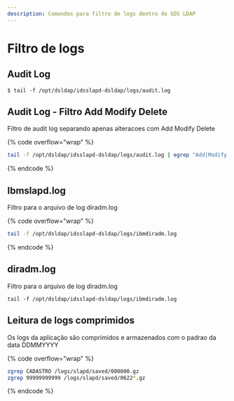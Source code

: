 ```yaml
---
description: Comandos para filtro de logs dentro do SDS LDAP
---
```


# Filtro de logs

## Audit Log

```
$ tail -f /opt/dsldap/idsslapd-dsldap/logs/audit.log
```

## Audit Log - Filtro Add Modify Delete

Filtro de audit log separando apenas alteracoes com Add Modify Delete

{% code overflow="wrap" %}
```bash
tail -f /opt/dsldap/idsslapd-dsldap/logs/audit.log | egrep "Add|Modify|Delete" -A5 -B3
```
{% endcode %}

## Ibmslapd.log

Filtro para o arquivo de log diradm.log

{% code overflow="wrap" %}
```bash
tail -f /opt/dsldap/idsslapd-dsldap/logs/ibmdiradm.log 
```
{% endcode %}

## diradm.log

Filtro para o arquivo de log diradm.log

```
tail -f /opt/dsldap/idsslapd-dsldap/logs/ibmdiradm.log 
```

## Leitura de logs comprimidos

Os logs da aplicação são comprimidos e armazenados com o padrao da data DDMMYYYY

{% code overflow="wrap" %}
```bash
zgrep CADASTRO /logs/slapd/saved/000000.gz
zgrep 99999999999 /logs/slapd/saved/0622*.gz
```
{% endcode %}
